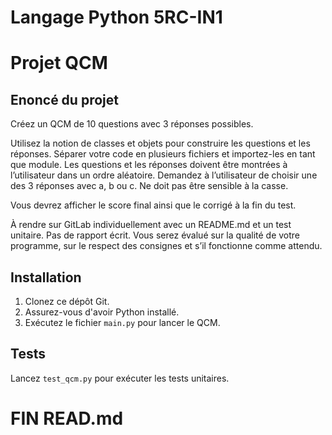 # Langage Python 5RC-IN1

# Projet QCM

## Enoncé du projet

Créez un QCM de 10 questions avec 3 réponses possibles.

Utilisez la notion de classes et objets pour construire les questions et les réponses.
Séparer votre code en plusieurs fichiers et importez-les en tant que module.
Les questions et les réponses doivent être montrées à l’utilisateur dans un ordre
aléatoire.
Demandez à l’utilisateur de choisir une des 3 réponses avec a, b ou c. Ne doit pas
être sensible à la casse.

Vous devrez afficher le score final ainsi que le corrigé à la fin du test.

À rendre sur GitLab individuellement avec un README.md et un test unitaire.
Pas de rapport écrit. Vous serez évalué sur la qualité de votre programme, sur le
respect des consignes et s’il fonctionne comme attendu.

## Installation

1. Clonez ce dépôt Git.
2. Assurez-vous d'avoir Python installé.
3. Exécutez le fichier `main.py` pour lancer le QCM.

## Tests

Lancez `test_qcm.py` pour exécuter les tests unitaires.

# FIN READ.md